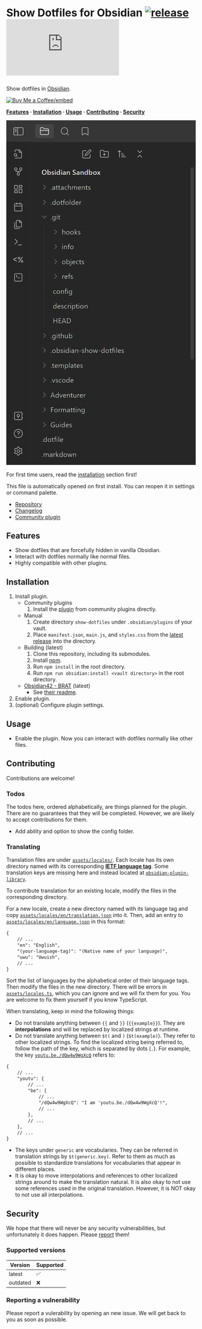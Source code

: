 # Show Dotfiles for Obsidian [![release](https://img.shields.io/github/v/release/polyipseity/obsidian-show-dotfiles)][latest release] [![Obsidian downloads](https://img.shields.io/badge/dynamic/json?logo=Obsidian&color=%238b6cef&label=downloads&query=$["show-dotfiles"].downloads&url=https://raw.githubusercontent.com/obsidianmd/obsidian-releases/master/community-plugin-stats.json)][community plugin]

[Buy Me a Coffee]: https://buymeacoffee.com/polyipseity
[Buy Me a Coffee/embed]: https://img.buymeacoffee.com/button-api/?text=Buy%20me%20a%20coffee&emoji=&slug=polyipseity&button_colour=40DCA5&font_colour=ffffff&font_family=Lato&outline_colour=000000&coffee_colour=FFDD00
[Obsidian]: https://obsidian.md/
[changelog]: https://github.com/polyipseity/obsidian-show-dotfiles/blob/main/CHANGELOG.md
[community plugin]: https://obsidian.md/plugins?id=show-dotfiles
[latest release]: https://github.com/polyipseity/obsidian-show-dotfiles/releases/latest
[plugin library]: https://github.com/polyipseity/obsidian-plugin-library
[repository]: https://github.com/polyipseity/obsidian-show-dotfiles
[trailer]: https://raw.githubusercontent.com/polyipseity/obsidian-show-dotfiles/main/assets/trailer.png

Show dotfiles in [Obsidian].

[![Buy Me a Coffee/embed]][Buy Me a Coffee]

__[Features](#features) · [Installation](#installation) · [Usage](#usage) · [Contributing](#contributing) · [Security](#security)__

![Trailer]

For first time users, read the [installation](#installation) section first!

This file is automatically opened on first install. You can reopen it in settings or command palette.

- [Repository]
- [Changelog]
- [Community plugin]

## Features

- Show dotfiles that are forcefully hidden in vanilla Obsidian.
- Interact with dotfiles normally like normal files.
- Highly compatible with other plugins.

## Installation

1. Install plugin.
	- Community plugins
		1. Install the [plugin][community plugin] from community plugins directly.
	- Manual
		1. Create directory `show-dotfiles` under `.obsidian/plugins` of your vault.
		2. Place `manifest.json`, `main.js`, and `styles.css` from the [latest release] into the directory.
	- Building (latest)
		1. Clone this repository, including its submodules.
		2. Install [npm](https://docs.npmjs.com/downloading-and-installing-node-js-and-npm).
		3. Run `npm install` in the root directory.
		4. Run `npm run obsidian:install <vault directory>` in the root directory.
	- [Obsidian42 - BRAT](https://obsidian.md/plugins?id=obsidian42-brat) (latest)
		- See [their readme](https://github.com/TfTHacker/obsidian42-brat#readme).
2. Enable plugin.
3. (optional) Configure plugin settings.

## Usage

- Enable the plugin. Now you can interact with dotfiles normally like other files.

## Contributing

Contributions are welcome!

### Todos

The todos here, ordered alphabetically, are things planned for the plugin. There are no guarantees that they will be completed. However, we are likely to accept contributions for them.

- Add ability and option to show the config folder.

### Translating

Translation files are under [`assets/locales/`](assets/locales/). Each locale has its own directory named with its corresponding __[IETF language tag](https://wikipedia.org/wiki/IETF_language_tag)__. Some translation keys are missing here and instead located at [`obsidian-plugin-library`][plugin library].

To contribute translation for an existing locale, modify the files in the corresponding directory.

For a new locale, create a new directory named with its language tag and copy [`assets/locales/en/translation.json`](assets/locales/en/translation.json) into it. Then, add an entry to [`assets/locales/en/language.json`](assets/locales/en/language.json) in this format:
```JSONc
{
	// ...
	"en": "English",
	"(your-language-tag)": "(Native name of your language)",
	"uwu": "Uwuish",
	// ...
}
```
Sort the list of languages by the alphabetical order of their language tags. Then modify the files in the new directory. There will be errors in [`assets/locales.ts`](assets/locales.ts), which you can ignore and we will fix them for you. You are welcome to fix them yourself if you know TypeScript.

When translating, keep in mind the following things:
- Do not translate anything between `{{` and `}}` (`{{example}}`). They are __interpolations__ and will be replaced by localized strings at runtime.
- Do not translate anything between `$t(` and `)` (`$t(example)`). They refer to other localized strings. To find the localized string being referred to, follow the path of the key, which is separated by dots (`.`). For example, the key [`youtu.be./dQw4w9WgXcQ`](https://youtu.be./dQw4w9WgXcQ) refers to:
```JSONc
{
	// ...
	"youtu": {
		// ...
		"be": {
			// ...
			"/dQw4w9WgXcQ": "I am 'youtu.be./dQw4w9WgXcQ'!",
			// ...
		},
		// ...
	},
	// ...
}
```
- The keys under `generic` are vocabularies. They can be referred in translation strings by `$t(generic.key)`. Refer to them as much as possible to standardize translations for vocabularies that appear in different places.
- It is okay to move interpolations and references to other localized strings around to make the translation natural. It is also okay to not use some references used in the original translation. However, it is NOT okay to not use all interpolations.

## Security

We hope that there will never be any security vulnerabilities, but unfortunately it does happen. Please [report](#reporting-a-vulnerability) them!

### Supported versions

| Version | Supported |
|-|-|
| latest | ✅ |
| outdated | ❌ |

### Reporting a vulnerability

Please report a vulerability by opening an new issue. We will get back to you as soon as possible.
